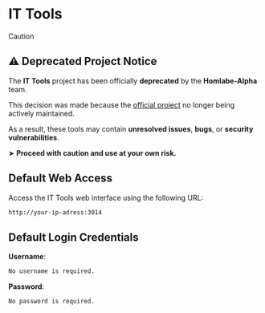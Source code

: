 # IT Tools

> [!CAUTION]
>
> ## ⚠️ Deprecated Project Notice
>
> The **IT Tools** project has been officially **deprecated** by the
> **Homlabe-Alpha** team.
>
> This decision was made because the
> [official project](https://github.com/CorentinTh/it-tools) no longer being
> actively maintained.
>
> As a result, these tools may contain **unresolved issues**, **bugs**, or
> **security vulnerabilities**.
>
> ➤ **Proceed with caution and use at your own risk.**

## Default Web Access

Access the IT Tools web interface using the following URL:

```bash
http://your-ip-adress:3014
```

## Default Login Credentials

**Username**:

```bash
No username is required.
```

**Password**:

```bash
No password is required.
```
